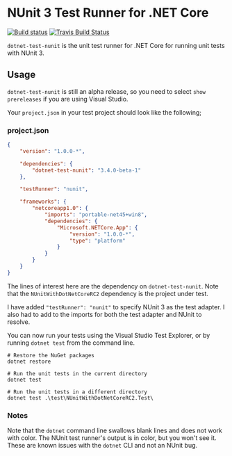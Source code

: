 # NUnit 3 Test Runner for .NET Core

[![Build status](https://ci.appveyor.com/api/projects/status/yg7dawcy1106g1li/branch/master?svg=true)](https://ci.appveyor.com/project/CharliePoole/dotnet-test-nunit/branch/master) [![Travis Build Status](https://travis-ci.org/nunit/dotnet-test-nunit.svg?branch=master)](https://travis-ci.org/nunit/dotnet-test-nunit)

`dotnet-test-nunit` is the unit test runner for .NET Core for running unit tests with NUnit 3.

## Usage

`dotnet-test-nunit` is still an alpha release, so you need to select `show prereleases` if you are using Visual Studio.

Your `project.json` in your test project should look like the following;

### project.json

```json
{
    "version": "1.0.0-*",

    "dependencies": {
        "dotnet-test-nunit": "3.4.0-beta-1"
    },

    "testRunner": "nunit",

    "frameworks": {
        "netcoreapp1.0": {
            "imports": "portable-net45+win8",
            "dependencies": {
                "Microsoft.NETCore.App": {
                    "version": "1.0.0-*",
                    "type": "platform"
                }
            }
        }
    }
}
```

The lines of interest here are the dependency on `dotnet-test-nunit`. Note that the `NUnitWithDotNetCoreRC2` dependency is the project under test.

I have added `"testRunner": "nunit"` to specify NUnit 3 as the test adapter. I also had to add to the imports for both the test adapter and NUnit to resolve.

You can now run your tests using the Visual Studio Test Explorer, or by running `dotnet test` from the command line.

```
# Restore the NuGet packages
dotnet restore

# Run the unit tests in the current directory
dotnet test

# Run the unit tests in a different directory
dotnet test .\test\NUnitWithDotNetCoreRC2.Test\
```

### Notes

Note that the `dotnet` command line swallows blank lines and does not work with color.
The NUnit test runner's output is in color, but you won't see it. These are known issues with
the `dotnet` CLI and not an NUnit bug.
